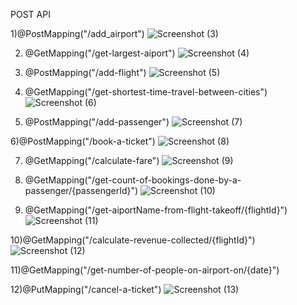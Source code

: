 POST API


1)@PostMapping("/add_airport")
![Screenshot (3)](https://github.com/acciojob/easy-trip-chand1997/assets/95063529/9ae5713e-c7de-4cf2-9ac7-eccf13c4ed59)


2)  @GetMapping("/get-largest-aiport")
![Screenshot (4)](https://github.com/acciojob/easy-trip-chand1997/assets/95063529/c794064d-740d-40f3-a4f5-63de5f268c47)


3) @PostMapping("/add-flight")
![Screenshot (5)](https://github.com/acciojob/easy-trip-chand1997/assets/95063529/2f6be9c5-f5bd-4df6-827b-1af3bb2d896b)


4) @GetMapping("/get-shortest-time-travel-between-cities")
![Screenshot (6)](https://github.com/acciojob/easy-trip-chand1997/assets/95063529/b25eca8c-e8be-486f-a81d-6d1ba8edc70a)


5) @PostMapping("/add-passenger")
 ![Screenshot (7)](https://github.com/acciojob/easy-trip-chand1997/assets/95063529/e154e704-4870-432f-9aae-d21f8340c557)


6)@PostMapping("/book-a-ticket")
![Screenshot (8)](https://github.com/acciojob/easy-trip-chand1997/assets/95063529/9e16c355-a2eb-4dd5-ae50-f20faa20cf72)


7) @GetMapping("/calculate-fare")
![Screenshot (9)](https://github.com/acciojob/easy-trip-chand1997/assets/95063529/d7f33c26-fab7-4f96-a942-b3984d7f3976)


8) @GetMapping("/get-count-of-bookings-done-by-a-passenger/{passengerId}")
   ![Screenshot (10)](https://github.com/acciojob/easy-trip-chand1997/assets/95063529/dc2b8f6b-6c85-4a6f-bbf4-5d6ecd1e438a)


9) @GetMapping("/get-aiportName-from-flight-takeoff/{flightId}")
![Screenshot (11)](https://github.com/acciojob/easy-trip-chand1997/assets/95063529/ccd0c0ca-2683-415e-a998-afe573ae1736)


10)@GetMapping("/calculate-revenue-collected/{flightId}")
![Screenshot (12)](https://github.com/acciojob/easy-trip-chand1997/assets/95063529/cac39027-0556-48af-82fa-d7c7927c99a1)


11)@GetMapping("/get-number-of-people-on-airport-on/{date}")



12)@PutMapping("/cancel-a-ticket")
![Screenshot (13)](https://github.com/acciojob/easy-trip-chand1997/assets/95063529/001b8f21-baeb-4bc0-a8e3-4b6caee48389)
